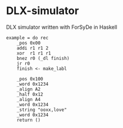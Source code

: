 # DLX-simulator
DLX simulator written with ForSyDe in Haskell

```
example = do rec 
    _pos 0x00
    addi r1 r1 2
    xor  r1 r1 r1
    bnez r0 (_dl finish)
    jr r0
    finish <- make_labl
    
    _pos 0x100
    _word 0x1234
    _align A2
    _half 0x12
    _align A4
    _word 0x1234
    _string "ooxx,love"
    _word 0x1234
    return ()
```
